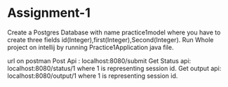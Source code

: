 # Assignment-1
Create a Postgres Database with name practice1model where you have to create three fields id(Integer),first(Integer),Second(Integer).
Run Whole project on intellij by running Practice1Application java file.

url on postman
Post Api :  localhost:8080/submit
Get Status api:  localhost:8080/status/1    where 1 is representing session id.
Get output api:  localhost:8080/output/1    where 1 is representing session id.
